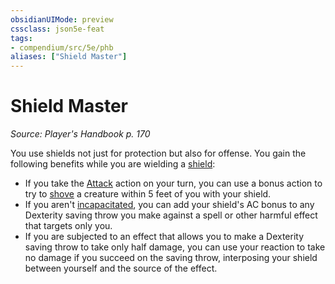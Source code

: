 ```yaml
---
obsidianUIMode: preview
cssclass: json5e-feat
tags:
- compendium/src/5e/phb
aliases: ["Shield Master"]
---
```

# Shield Master
*Source: Player's Handbook p. 170*  

You use shields not just for protection but also for offense. You gain the following benefits while you are wielding a [shield](/compendium/items/shield.md):

- If you take the [Attack](/compendium/rules/actions.md#Attack) action on your turn, you can use a bonus action to try to [shove](/compendium/rules/actions.md#shove) a creature within 5 feet of you with your shield.  
- If you aren't [incapacitated](/compendium/rules/conditions.md#incapacitated), you can add your shield's AC bonus to any Dexterity saving throw you make against a spell or other harmful effect that targets only you.  
- If you are subjected to an effect that allows you to make a Dexterity saving throw to take only half damage, you can use your reaction to take no damage if you succeed on the saving throw, interposing your shield between yourself and the source of the effect.